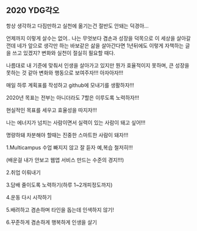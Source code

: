 ## 2020 YDG각오

항상 생각하고 다짐만하고 실천에 옮기는건 절반도 안돼는 덕경아...

언제까지 이렇게 살수는 없어.. 나는 무엇보다 겸손과 성장을 덕목으로 이 세상을 살아갈껀데 네가 앞으로 생각만 하는 바보같은 삶을 살아간다면 1년뒤에도 이렇게 자책하는 글을 쓰고 있겠지? 변화와 실천이 절실히 필요할 때다.

나름대로 내 기준에 맞춰서 인생을 살아가고 있지만 뭔가 효율적이지 못하며, 큰 성장을 못하는 것 같아 변화와 행동으로 보여주자!!! 아자아자!!!



매일 하루 계획표를 작성하고 github에 모내기를 생활하자!!!



2020년 목표는 전부는 아니더라도 7할은 이루도록 노력하자!!!

현실적인 목표를 세우고 효율성을 따지자!!!

나는 에너지가 넘치는 사람이면서 실력이 있는 사람이 돼고 싶어!!!

명량하돼 차분해야 할때는 진중한 스마트한 사람이 돼자!!!



1.Multicampus 수업 빠지지 않고 잘 듣자 예,복습 철저히!!!

(배운걸 내가 안보고 웹앱 서비스 만드는 수준의 경지!!!)

2.취업 이뤄내기

3.담배 줄이도록 노력하기(하루 1~2개피정도까지)

4.운동 다시 시작하기

5.배려하고 겸손하며 타인을 돕는데 인색하지 않기!

6.꾸준하게 겸손하게 행복하게 인생을 살기